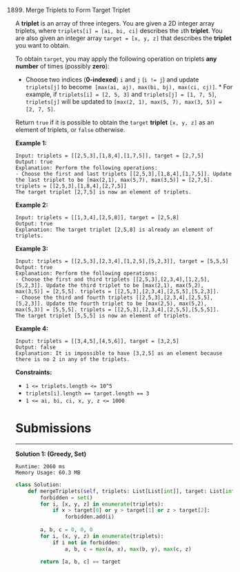 1899. Merge Triplets to Form Target Triplet

A **triplet** is an array of three integers. You are given a 2D integer array triplets, where `triplets[i] = [ai, bi, ci]` describes the `i`th **triplet**. You are also given an integer array `target = [x, y, z]` that describes the **triplet** you want to obtain.

To obtain `target`, you may apply the following operation on triplets **any number** of times (possibly **zero**):

* Choose two indices (**0-indexed**) `i` and `j` (`i != j`) and update `triplets[j]` to become` [max(ai, aj), max(bi, bj), max(ci, cj)]`.
        * For example, if `triplets[i] = [2, 5, 3]` and `triplets[j] = [1, 7, 5]`, `triplets[j]` will be updated to `[max(2, 1), max(5, 7), max(3, 5)] = [2, 7, 5]`.

Return `true` if it is possible to obtain the `target` **triplet** `[x, y, z]` as an element of triplets, or `false` otherwise.

 

**Example 1:**
```
Input: triplets = [[2,5,3],[1,8,4],[1,7,5]], target = [2,7,5]
Output: true
Explanation: Perform the following operations:
- Choose the first and last triplets [[2,5,3],[1,8,4],[1,7,5]]. Update the last triplet to be [max(2,1), max(5,7), max(3,5)] = [2,7,5]. triplets = [[2,5,3],[1,8,4],[2,7,5]]
The target triplet [2,7,5] is now an element of triplets.
```

**Example 2:**
```
Input: triplets = [[1,3,4],[2,5,8]], target = [2,5,8]
Output: true
Explanation: The target triplet [2,5,8] is already an element of triplets.
```

**Example 3:**
```
Input: triplets = [[2,5,3],[2,3,4],[1,2,5],[5,2,3]], target = [5,5,5]
Output: true
Explanation: Perform the following operations:
- Choose the first and third triplets [[2,5,3],[2,3,4],[1,2,5],[5,2,3]]. Update the third triplet to be [max(2,1), max(5,2), max(3,5)] = [2,5,5]. triplets = [[2,5,3],[2,3,4],[2,5,5],[5,2,3]].
- Choose the third and fourth triplets [[2,5,3],[2,3,4],[2,5,5],[5,2,3]]. Update the fourth triplet to be [max(2,5), max(5,2), max(5,3)] = [5,5,5]. triplets = [[2,5,3],[2,3,4],[2,5,5],[5,5,5]].
The target triplet [5,5,5] is now an element of triplets.
```

**Example 4:**
```
Input: triplets = [[3,4,5],[4,5,6]], target = [3,2,5]
Output: false
Explanation: It is impossible to have [3,2,5] as an element because there is no 2 in any of the triplets.
```

**Constraints:**

* `1 <= triplets.length <= 10^5`
* `triplets[i].length == target.length == 3`
* `1 <= ai, bi, ci, x, y, z <= 1000`

# Submissions
---
**Solution 1: (Greedy, Set)**
```
Runtime: 2060 ms
Memory Usage: 60.3 MB
```
```python
class Solution:
    def mergeTriplets(self, triplets: List[List[int]], target: List[int]) -> bool:
        forbidden = set()
        for i, [x, y, z] in enumerate(triplets):
            if x > target[0] or y > target[1] or z > target[2]:
                forbidden.add(i)
        
        a, b, c = 0, 0, 0
        for i, (x, y, z) in enumerate(triplets):
            if i not in forbidden:
                a, b, c = max(a, x), max(b, y), max(c, z)
                
        return [a, b, c] == target
```
